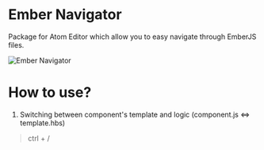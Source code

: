# Ember Navigator

Package for Atom Editor which allow you to easy navigate through EmberJS files.

![Ember Navigator](https://cloud.githubusercontent.com/assets/12214867/18238425/2a326f82-733d-11e6-843e-58c220dc79bb.jpg)

# How to use?

1. Switching between component's template and logic (component.js <=> template.hbs)

> ctrl + /
